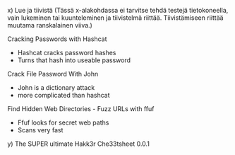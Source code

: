 
x) Lue ja tiivistä (Tässä x-alakohdassa ei tarvitse tehdä testejä tietokoneella, vain lukeminen tai kuunteleminen ja tiivistelmä riittää. Tiivistämiseen riittää muutama ranskalainen viiva.)

Cracking Passwords with Hashcat

- Hashcat cracks password hashes 
- Turns that hash into useable password


Crack File Password With John

- John is a dictionary attack 
- more complicated than hashcat


Find Hidden Web Directories - Fuzz URLs with ffuf
 
 - Ffuf looks for secret web paths
 - Scans very fast


y) The SUPER ultimate Hakk3r Che33tsheet 0.0.1
